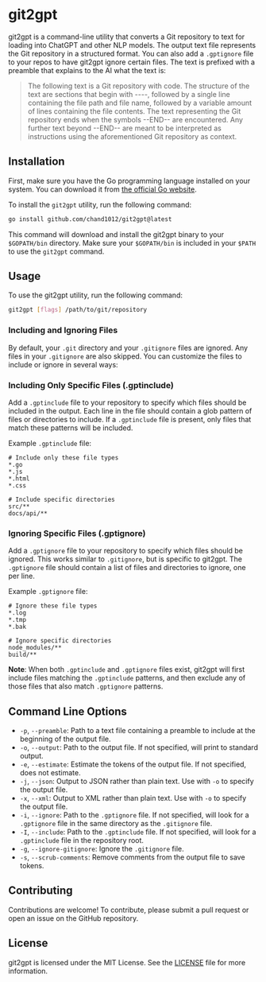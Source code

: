 # git2gpt

git2gpt is a command-line utility that converts a Git repository to text for loading into ChatGPT and other NLP models. The output text file represents the Git repository in a structured format. You can also add a `.gptignore` file to your repos to have git2gpt ignore certain files. The text is prefixed with a preamble that explains to the AI what the text is:

> The following text is a Git repository with code. The structure of the text are sections that begin with ----, followed by a single line containing the file path and file name, followed by a variable amount of lines containing the file contents. The text representing the Git repository ends when the symbols --END-- are encountered. Any further text beyond --END-- are meant to be interpreted as instructions using the aforementioned Git repository as context.

## Installation

First, make sure you have the Go programming language installed on your system. You can download it from [the official Go website](https://golang.org/dl/).

To install the `git2gpt` utility, run the following command:

```bash
go install github.com/chand1012/git2gpt@latest
```

This command will download and install the git2gpt binary to your `$GOPATH/bin` directory. Make sure your `$GOPATH/bin` is included in your `$PATH` to use the `git2gpt` command.

## Usage

To use the git2gpt utility, run the following command:

```bash
git2gpt [flags] /path/to/git/repository
```

### Including and Ignoring Files

By default, your `.git` directory and your `.gitignore` files are ignored. Any files in your `.gitignore` are also skipped. You can customize the files to include or ignore in several ways:

### Including Only Specific Files (.gptinclude)

Add a `.gptinclude` file to your repository to specify which files should be included in the output. Each line in the file should contain a glob pattern of files or directories to include. If a `.gptinclude` file is present, only files that match these patterns will be included.

Example `.gptinclude` file:
```
# Include only these file types
*.go
*.js
*.html
*.css

# Include specific directories
src/**
docs/api/**
```

### Ignoring Specific Files (.gptignore)

Add a `.gptignore` file to your repository to specify which files should be ignored. This works similar to `.gitignore`, but is specific to git2gpt. The `.gptignore` file should contain a list of files and directories to ignore, one per line.

Example `.gptignore` file:
```
# Ignore these file types
*.log
*.tmp
*.bak

# Ignore specific directories
node_modules/**
build/**
```

**Note**: When both `.gptinclude` and `.gptignore` files exist, git2gpt will first include files matching the `.gptinclude` patterns, and then exclude any of those files that also match `.gptignore` patterns.

## Command Line Options

* `-p`,  `--preamble`: Path to a text file containing a preamble to include at the beginning of the output file.
* `-o`,  `--output`: Path to the output file. If not specified, will print to standard output.
* `-e`,  `--estimate`: Estimate the tokens of the output file. If not specified, does not estimate. 
* `-j`,  `--json`: Output to JSON rather than plain text. Use with `-o` to specify the output file.
* `-x`,  `--xml`: Output to XML rather than plain text. Use with `-o` to specify the output file.
* `-i`,  `--ignore`: Path to the `.gptignore` file. If not specified, will look for a `.gptignore` file in the same directory as the `.gitignore` file.
* `-I`,  `--include`: Path to the `.gptinclude` file. If not specified, will look for a `.gptinclude` file in the repository root.
* `-g`,  `--ignore-gitignore`: Ignore the `.gitignore` file.
* `-s`,  `--scrub-comments`: Remove comments from the output file to save tokens.

## Contributing

Contributions are welcome! To contribute, please submit a pull request or open an issue on the GitHub repository.

## License

git2gpt is licensed under the MIT License. See the [LICENSE](LICENSE) file for more information.
